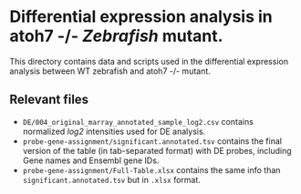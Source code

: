 # Differential expression analysis in atoh7 -/- _Zebrafish_ mutant.

This directory contains data and scripts used in the differential expression analysis between WT zebrafish and atoh7 -/- mutant.

## Relevant files

+ `DE/004_original_marray_annotated_sample_log2.csv` contains normalized _log2_ intensities used for DE analysis.
+ `probe-gene-assignment/significant.annotated.tsv` contains the final version of the table (in tab-separated format) with DE probes, including Gene names and Ensembl gene IDs.
+ `probe-gene-assignment/Full-Table.xlsx` contains the same info than `significant.annotated.tsv` but in `.xlsx` format.
